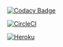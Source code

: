 [![Codacy Badge](https://api.codacy.com/project/badge/Grade/5f6f170c2450485d89effe3dc719674a)](https://app.codacy.com/app/CAPJackie/farrapp-api?utm_source=github.com&utm_medium=referral&utm_content=TrippCol/farrapp-api&utm_campaign=Badge_Grade_Dashboard)


[![CircleCI](https://circleci.com/gh/TrippCol/farrapp-api/tree/master.svg?style=svg)](https://circleci.com/gh/TrippCol/farrapp-api/tree/master)


[![Heroku](https://wmpics.pics/di-NNAT.png)](https://farrapp-api.herokuapp.com/)

